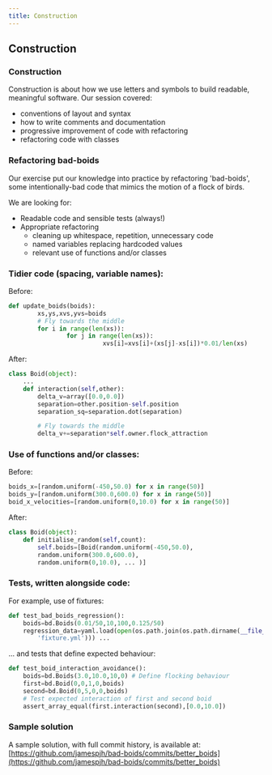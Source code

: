 ```yaml
---
title: Construction
---
```


## Construction

### Construction

Construction is about how we use letters and symbols to build readable, meaningful software. Our session covered: 

* conventions of layout and syntax
* how to write comments and documentation
* progressive improvement of code with refactoring
* refactoring code with classes

### Refactoring bad-boids

Our exercise put our knowledge into practice by refactoring 'bad-boids', some intentionally-bad code that mimics the motion of a flock of birds. 

We are looking for:

* Readable code and sensible tests (always!)
* Appropriate refactoring
    - cleaning up whitespace, repetition, unnecessary code
    - named variables replacing hardcoded values
    - relevant use of functions and/or classes

### Tidier code (spacing, variable names):

Before:

``` python
def update_boids(boids):
        xs,ys,xvs,yvs=boids
        # Fly towards the middle
        for i in range(len(xs)):
                for j in range(len(xs)):
                          xvs[i]=xvs[i]+(xs[j]-xs[i])*0.01/len(xs)
```

After:

``` python
class Boid(object):
    ...
    def interaction(self,other):
        delta_v=array([0.0,0.0])
        separation=other.position-self.position
        separation_sq=separation.dot(separation)

        # Fly towards the middle
        delta_v+=separation*self.owner.flock_attraction
```

### Use of functions and/or classes:

Before:

``` python
boids_x=[random.uniform(-450,50.0) for x in range(50)]
boids_y=[random.uniform(300.0,600.0) for x in range(50)]
boid_x_velocities=[random.uniform(0,10.0) for x in range(50)]
```

After:

``` python
class Boid(object):
    def initialise_random(self,count):
        self.boids=[Boid(random.uniform(-450,50.0),
        random.uniform(300.0,600.0),
        random.uniform(0,10.0), ... )]
```

### Tests, written alongside code:

For example, use of fixtures:

``` python
def test_bad_boids_regression():
    boids=bd.Boids(0.01/50,10,100,0.125/50)
    regression_data=yaml.load(open(os.path.join(os.path.dirname(__file__),
        'fixture.yml'))) ... 
```

... and tests that define expected behaviour:

``` python
def test_boid_interaction_avoidance():
    boids=bd.Boids(3.0,10.0,10,0) # Define flocking behaviour
    first=bd.Boid(0,0,1,0,boids) 
    second=bd.Boid(0,5,0,0,boids)
    # Test expected interaction of first and second boid
    assert_array_equal(first.interaction(second),[0.0,10.0])
```

### Sample solution

A sample solution, with full commit history, is available at: 
[https://github.com/jamespjh/bad-boids/commits/better_boids](https://github.com/jamespjh/bad-boids/commits/better_boids)

